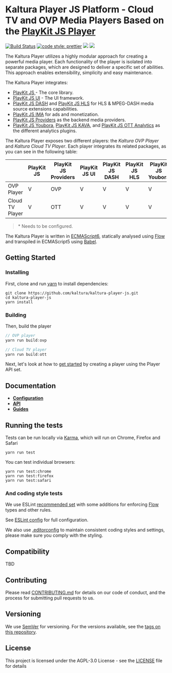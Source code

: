# Kaltura Player JS Platform - Cloud TV and OVP Media Players Based on the [PlayKit JS Player]

[![Build Status](https://github.com/kaltura/kaltura-player-js/actions/workflows/run_canary.yaml/badge.svg)](https://github.com/kaltura/kaltura-player-js/actions/workflows/run_canary.yaml)
[![code style: prettier](https://img.shields.io/badge/code_style-prettier-ff69b4.svg?style=flat-square)](https://github.com/prettier/prettier)
[![](https://img.shields.io/npm/v/@playkit-js/kaltura-player-js/latest.svg)](https://www.npmjs.com/package/@playkit-js/kaltura-player-js)
[![](https://img.shields.io/npm/v/@playkit-js/kaltura-player-js/canary.svg)](https://www.npmjs.com/package/@playkit-js/kaltura-player-js/v/canary)


The Kaltura Player utilizes a highly modular approach for creating a powerful media player.
Each functionality of the player is isolated into separate packages, which are designed to deliver a specific set of abilities.
This approach enables extensibility, simplicity and easy maintenance.

The Kaltura Player integrates:

- [PlayKit JS ](https://github.com/kaltura/playkit-js) - The core library.
- [PlayKit JS UI](https://github.com/kaltura/playkit-js-ui) - The UI framework.
- [PlayKit JS DASH](https://github.com/kaltura/playkit-js-dash) and [PlayKit JS HLS](https://github.com/kaltura/playkit-js-hls) for HLS & MPEG-DASH media source extensions capabilities.
- [PlayKit JS IMA](https://github.com/kaltura/playkit-js-ima) for ads and monetization.
- [PlayKit JS Providers](https://github.com/kaltura/playkit-js-providers) as the backend media providers.
- [PlayKit JS Youbora](https://github.com/kaltura/playkit-js-youbora), [PlayKit JS KAVA](https://github.com/kaltura/playkit-js-kava), and [PlayKit JS OTT Analytics](https://github.com/kaltura/playkit-js-ott-analytics) as the different analytics plugins.

The Kaltura Player exposes two different players: the _Kaltura OVP Player_ and _Kaltura Cloud TV Player_. Each player integrates its related packages, as you can see in the following table:

|                 | PlayKit JS | PlayKit JS Providers | PlayKit JS UI | PlayKit JS DASH | PlayKit JS HLS | PlayKit JS Youbora | PlayKit JS OTT Analytics | PlayKit JS KAVA |
| --------------- | ---------- | -------------------- | ------------- | --------------- | -------------- | ------------------ | ------------------------ | --------------- |
| OVP Player      | V          | OVP                  | V             | V               | V              | V                  |                          | V               |  |
| Cloud TV Player | V          | OTT                  | V             | V               | V              | V                  | V                        | V (\*)          |

> \* Needs to be configured.

The Kaltura Player is written in [ECMAScript6], statically analysed using [Flow] and transpiled in ECMAScript5 using [Babel].

[flow]: https://flow.org/
[ecmascript6]: https://github.com/ericdouglas/ES6-Learning#articles--tutorials
[babel]: https://babeljs.io
[playkit js player]: https://github.com/kaltura/playkit-js

## Getting Started

### Installing

First, clone and run [yarn] to install dependencies:

[yarn]: https://yarnpkg.com/lang/en/

```
git clone https://github.com/kaltura/kaltura-player-js.git
cd kaltura-player-js
yarn install
```

### Building

Then, build the player

```javascript
// OVP player
yarn run build:ovp

// Cloud TV player
yarn run build:ott
```

Next, let's look at how to [get started](./docs/player-setup.md) by creating a player using the Player API set.

## Documentation

- [**Configuration**](./docs/configuration.md)
- [**API**](./docs/api.md)
- [**Guides**](./docs/guides.md)

## Running the tests

Tests can be run locally via [Karma], which will run on Chrome, Firefox and Safari

[karma]: https://karma-runner.github.io/1.0/index.html

```
yarn run test
```

You can test individual browsers:

```
yarn run test:chrome
yarn run test:firefox
yarn run test:safari
```

### And coding style tests

We use ESLint [recommended set](http://eslint.org/docs/rules/) with some additions for enforcing [Flow] types and other rules.

See [ESLint config](.eslintrc.json) for full configuration.

We also use [.editorconfig](.editorconfig) to maintain consistent coding styles and settings, please make sure you comply with the styling.

## Compatibility

TBD

## Contributing

Please read [CONTRIBUTING.md](https://github.com/kaltura/platform-install-packages/blob/master/CONTRIBUTING.md) for details on our code of conduct, and the process for submitting pull requests to us.

## Versioning

We use [SemVer](http://semver.org/) for versioning. For the versions available, see the [tags on this repository](https://github.com/kaltura/playkit-js-providers/tags).

## License

This project is licensed under the AGPL-3.0 License - see the [LICENSE](LICENSE) file for details
